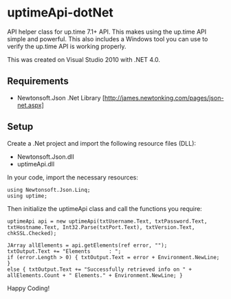 uptimeApi-dotNet
================
API helper class for up.time 7.1+ API. This makes using the up.time API simple and powerful.
This also includes a Windows tool you can use to verify the up.time API is working properly.

This was created on Visual Studio 2010 with .NET 4.0.

Requirements
------------
* Newtonsoft.Json .Net Library [http://james.newtonking.com/pages/json-net.aspx]

Setup
-----
Create a .Net project and import the following resource files (DLL):
* Newtonsoft.Json.dll
* uptimeApi.dll

In your code, import the necessary resources:

	using Newtonsoft.Json.Linq;
	using uptime;

Then initialize the uptimeApi class and call the functions you require:

	uptimeApi api = new uptimeApi(txtUsername.Text, txtPassword.Text, txtHostname.Text, Int32.Parse(txtPort.Text), txtVersion.Text, chkSSL.Checked);
	
	JArray allElements = api.getElements(ref error, "");
	txtOutput.Text += "Elements      : ";
	if (error.Length > 0) { txtOutput.Text = error + Environment.NewLine; }
	else { txtOutput.Text += "Successfully retrieved info on " + allElements.Count + " Elements." + Environment.NewLine; }

Happy Coding!